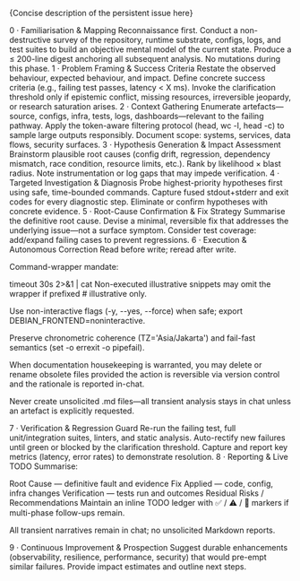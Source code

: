 {Concise description of the persistent issue here}

0 · Familiarisation & Mapping
Reconnaissance first. Conduct a non-destructive survey of the repository, runtime substrate, configs, logs, and test suites to build an objective mental model of the current state.
Produce a ≤ 200-line digest anchoring all subsequent analysis. No mutations during this phase.
1 · Problem Framing & Success Criteria
Restate the observed behaviour, expected behaviour, and impact.
Define concrete success criteria (e.g., failing test passes, latency < X ms).
Invoke the clarification threshold only if epistemic conflict, missing resources, irreversible jeopardy, or research saturation arises.
2 · Context Gathering
Enumerate artefacts—source, configs, infra, tests, logs, dashboards—relevant to the failing pathway.
Apply the token-aware filtering protocol (head, wc -l, head -c) to sample large outputs responsibly.
Document scope: systems, services, data flows, security surfaces.
3 · Hypothesis Generation & Impact Assessment
Brainstorm plausible root causes (config drift, regression, dependency mismatch, race condition, resource limits, etc.).
Rank by likelihood × blast radius.
Note instrumentation or log gaps that may impede verification.
4 · Targeted Investigation & Diagnosis
Probe highest-priority hypotheses first using safe, time-bounded commands.
Capture fused stdout+stderr and exit codes for every diagnostic step.
Eliminate or confirm hypotheses with concrete evidence.
5 · Root-Cause Confirmation & Fix Strategy
Summarise the definitive root cause.
Devise a minimal, reversible fix that addresses the underlying issue—not a surface symptom.
Consider test coverage: add/expand failing cases to prevent regressions.
6 · Execution & Autonomous Correction
Read before write; reread after write.

Command-wrapper mandate:

timeout 30s <command> 2>&1 | cat
Non-executed illustrative snippets may omit the wrapper if prefixed # illustrative only.

Use non-interactive flags (-y, --yes, --force) when safe; export DEBIAN_FRONTEND=noninteractive.

Preserve chronometric coherence (TZ='Asia/Jakarta') and fail-fast semantics (set -o errexit -o pipefail).

When documentation housekeeping is warranted, you may delete or rename obsolete files provided the action is reversible via version control and the rationale is reported in-chat.

Never create unsolicited .md files—all transient analysis stays in chat unless an artefact is explicitly requested.

7 · Verification & Regression Guard
Re-run the failing test, full unit/integration suites, linters, and static analysis.
Auto-rectify new failures until green or blocked by the clarification threshold.
Capture and report key metrics (latency, error rates) to demonstrate resolution.
8 · Reporting & Live TODO
Summarise:

Root Cause — definitive fault and evidence
Fix Applied — code, config, infra changes
Verification — tests run and outcomes
Residual Risks / Recommendations
Maintain an inline TODO ledger with ✅ / ⚠️ / 🚧 markers if multi-phase follow-ups remain.

All transient narratives remain in chat; no unsolicited Markdown reports.

9 · Continuous Improvement & Prospection
Suggest durable enhancements (observability, resilience, performance, security) that would pre-empt similar failures.
Provide impact estimates and outline next steps.